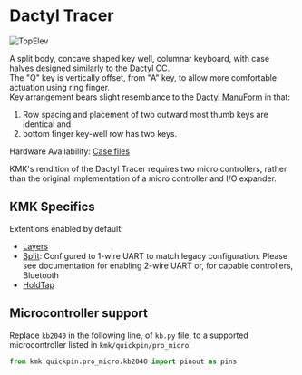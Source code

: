 # Dactyl Tracer

![TopElev](https://i.imgur.com/ReCBppEh.jpeg)

A split body, concave shaped key well, columnar keyboard, with case halves designed similarly to the [Dactyl CC](/boards/dactyl/README.md#dactyl-cc--ergo-s-1).  
The "Q" key is vertically offset, from "A" key, to allow more comfortable actuation using ring finger.  
Key arrangement bears slight resemblance to the [Dactyl ManuForm](/boards/dactyl_manuform/) in that:
1. Row spacing and placement of two outward most thumb keys are identical and
2. bottom finger key-well row has two keys.

Hardware Availability: [Case files](https://github.com/mjohns/tracer)

KMK's rendition of the Dactyl Tracer requires two micro controllers, rather than the original implementation of a micro controller and I/O expander. 

## KMK Specifics

Extentions enabled by default:
- [Layers](/docs/en/layers.md)
- [Split](/docs/en/split_keyboards.md): Configured to 1-wire UART to match legacy configuration. Please see documentation for enabling 2-wire UART or, for capable controllers, Bluetooth
- [HoldTap](/docs/en/holdtap.md)

## Microcontroller support

Replace `kb2040` in the following line, of `kb.py` file, to a supported microcontroller listed in `kmk/quickpin/pro_micro`:

```python
from kmk.quickpin.pro_micro.kb2040 import pinout as pins
```
